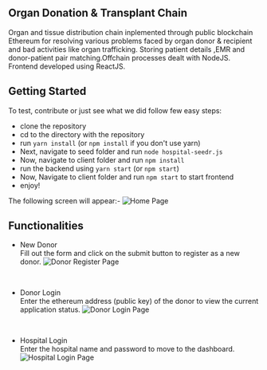 ## Organ Donation & Transplant Chain
Organ and tissue distribution chain inplemented through public blockchain Ethereum for resolving various problems faced by organ donor & recipient and bad activities like organ trafficking. Storing patient details ,EMR and donor-patient pair matching.Offchain processes dealt with NodeJS. Frontend developed using ReactJS.

## Getting Started

To test, contribute or just see what we did follow few easy steps:
- clone the repository
- cd to the directory with the repository
- run `yarn install` (or `npm install` if you don't use yarn)
- Next, navigate to seed folder and run
  `node hospital-seedr.js`
- Now, navigate to client folder and run `npm install`
- run the backend using `yarn start` (or `npm start`)
- Now, Navigate to client folder and run `npm start` to start frontend
- enjoy!

The following screen will appear:-
![Home Page](https://github.com/Pratyush-Ranjan/Organ-Donation-Transplant-Chain/blob/master/Complete%20Project/images/home.png)
<br/>

## Functionalities

- New Donor<br/>
Fill out the form and click on the submit button to register as a new donor.
![Donor Register Page](https://github.com/Pratyush-Ranjan/Organ-Donation-Transplant-Chain/blob/master/Complete%20Project/images/Donor_Register.png)
<br/>

- Donor Login<br/>
Enter the ethereum address (public key) of the donor to view the current application status.
![Donor Login Page](https://github.com/Pratyush-Ranjan/Organ-Donation-Transplant-Chain/blob/master/Complete%20Project/images/donor_login.png)
<br/>

- Hospital Login<br/>
Enter the hospital name and password to move to the dashboard.
![Hospital Login Page](https://github.com/Pratyush-Ranjan/Organ-Donation-Transplant-Chain/blob/master/Complete%20Project/images/hospital_login.png)
<br/>
